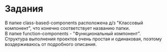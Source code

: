 # Задания  
В папке class-based-components расположена д/з "Классовый компонент", что конечно соответствует названию папки.  
В папке function-components - "Функциональный компонент".  
Структура выполнения проектов очень простая и одинаковая, поэтому воздерживаюсь от подробного описания.
